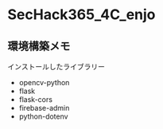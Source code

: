 # SecHack365_4C_enjo
## 環境構築メモ
インストールしたライブラリー
- opencv-python
- flask
- flask-cors
- firebase-admin
- python-dotenv